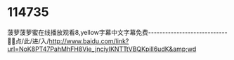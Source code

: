 # 114735
菠萝菠萝蜜在线播放观看8,yellow字幕中文字幕免费----------------------------💯💯点/此/进/入/http://www.baidu.com/link?url=NoK8PT47PahMhFH8Vie_jnciyIKNTTtVBQKpill6udK&amp;wd
